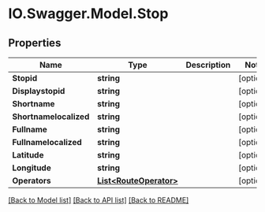 # IO.Swagger.Model.Stop
## Properties

Name | Type | Description | Notes
------------ | ------------- | ------------- | -------------
**Stopid** | **string** |  | [optional] 
**Displaystopid** | **string** |  | [optional] 
**Shortname** | **string** |  | [optional] 
**Shortnamelocalized** | **string** |  | [optional] 
**Fullname** | **string** |  | [optional] 
**Fullnamelocalized** | **string** |  | [optional] 
**Latitude** | **string** |  | [optional] 
**Longitude** | **string** |  | [optional] 
**Operators** | [**List&lt;RouteOperator&gt;**](RouteOperator.md) |  | [optional] 

[[Back to Model list]](../README.md#documentation-for-models) [[Back to API list]](../README.md#documentation-for-api-endpoints) [[Back to README]](../README.md)

